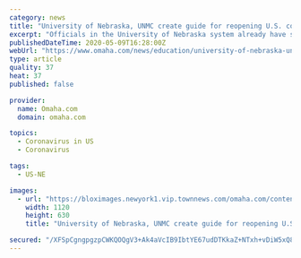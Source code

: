```yaml
---
category: news
title: "University of Nebraska, UNMC create guide for reopening U.S. college campuses"
excerpt: "Officials in the University of Nebraska system already have said they expect to offer on-campus classes this fall."
publishedDateTime: 2020-05-09T16:28:00Z
webUrl: "https://www.omaha.com/news/education/university-of-nebraska-unmc-create-guide-for-reopening-u-s-college-campuses/article_9b7fa27d-c068-5d41-9052-f51a4c4a64a4.html"
type: article
quality: 37
heat: 37
published: false

provider:
  name: Omaha.com
  domain: omaha.com

topics:
  - Coronavirus in US
  - Coronavirus

tags:
  - US-NE

images:
  - url: "https://bloximages.newyork1.vip.townnews.com/omaha.com/content/tncms/assets/v3/editorial/9/b7/9b7fa27d-c068-5d41-9052-f51a4c4a64a4/5eb6e01e523be.preview.jpg?crop=1726%2C971%2C0%2C115&resize=1120%2C630&order=crop%2Cresize"
    width: 1120
    height: 630
    title: "University of Nebraska, UNMC create guide for reopening U.S. college campuses"

secured: "/XFSpCgngpgzpCWKQOQgV3+Ak4aVcIB9IbtYE67udDTKkaZ+NTxh+vDiW5xQ8932mjoqckkiWN0bk5ktpMtxOWgQxNNcntdLFt5lyVinn3j4ai97RDiM/0q07VGwUPzctOMRpNSZiU/udnZaz8oockViUdrPh2lgNkXUUhSkwk4TkH7iQKDUGal7+6sMsFZJMwSFxv/YOnRKwQZxrOgf9NfjousC1T8NX9jWnu0HYqZewX7V+5/0NcTZoRn0b2XsxFs8NQXoeObCxU+G++Rkt7wvLie2DrO5Ek1Q8c/6gEflkrYdzKNWiQgSUvw9sJzKI3ZP60JPFCgVbHippWxd2Y6FRcfPfvtwkrWBOJp8FDjPOoXY2Yq0SDM5Yq6J9sz0NNVJPRxT1bqlavOhoElZ4D0Mzjl0HJHBNldK7vkIhOPJ6NL9b6upZV8aHfcWA2aJMYBwxP0HMDzVlNePDoKAIUZwimSomW8KT9SCGEhx8G0=;y1Tbq/d6P43csN6rww7cXw=="
---
```


